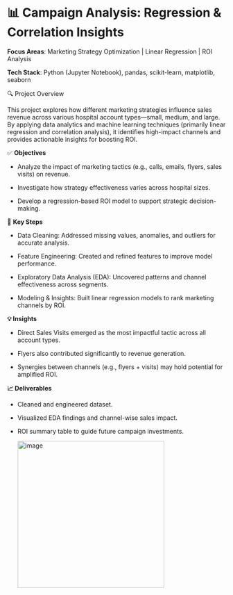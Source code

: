 # 📊 Campaign Analysis: Regression & Correlation Insights
**Focus Areas**: Marketing Strategy Optimization | Linear Regression | ROI Analysis

**Tech Stack**: Python (Jupyter Notebook), pandas, scikit-learn, matplotlib, seaborn

🔍 Project Overview

This project explores how different marketing strategies influence sales revenue across various hospital account types—small, medium, and large. By applying data analytics and machine learning techniques (primarily linear regression and correlation analysis), it identifies high-impact channels and provides actionable insights for boosting ROI.

✅ **Objectives**

* Analyze the impact of marketing tactics (e.g., calls, emails, flyers, sales visits) on revenue.

* Investigate how strategy effectiveness varies across hospital sizes.

* Develop a regression-based ROI model to support strategic decision-making.

🧹 **Key Steps**

* Data Cleaning: Addressed missing values, anomalies, and outliers for accurate analysis.

* Feature Engineering: Created and refined features to improve model performance.

* Exploratory Data Analysis (EDA): Uncovered patterns and channel effectiveness across segments.

* Modeling & Insights: Built linear regression models to rank marketing channels by ROI.

**💡 Insights**

* Direct Sales Visits emerged as the most impactful tactic across all account types.

* Flyers also contributed significantly to revenue generation.

* Synergies between channels (e.g., flyers + visits) may hold potential for amplified ROI.

**📈 Deliverables**

* Cleaned and engineered dataset.

* Visualized EDA findings and channel-wise sales impact.

* ROI summary table to guide future campaign investments.
  
  <img width="338" alt="image" src="https://github.com/user-attachments/assets/735b4185-c4c6-4336-ab77-fbd444de7269" />


